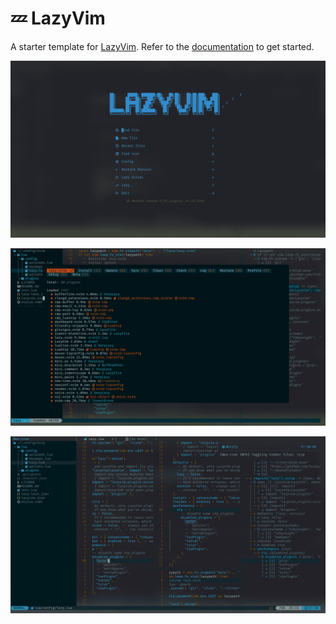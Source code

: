 # 💤 LazyVim

A starter template for [LazyVim](https://github.com/LazyVim/LazyVim).
Refer to the [documentation](https://lazyvim.github.io/installation) to get started.

![HomePage](Screenshots/homepage.png)

![lazyvim](Screenshots/lazyvim.png)

![Page](Screenshots/page.png)

